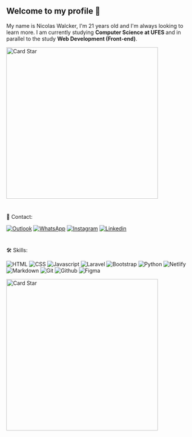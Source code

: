 <h2><strong>Welcome to my profile 👋</strong></h2>

<p align="left"> 
  My name is Nicolas Walcker, I'm 21 years old and I'm always looking to learn more. I am currently studying <strong> Computer Science at UFES </strong> and in parallel to the study <strong> Web Development (Front-end)</strong>. 
</p>

<img src="https://em.wattpad.com/5b5bca2509b172ea7e02713f3bdc4df680f6a7b5/68747470733a2f2f73332e616d617a6f6e6177732e636f6d2f776174747061642d6d656469612d736572766963652f53746f7279496d6167652f75645f514a412d764a73546e43413d3d2d3238313933303439342e313436343463656530623332376130353931373233323431393231392e676966" alt="Card Star" align="center" width="400px" min-width="300px">

#

<p align="left">
  📩 Contact:
</p>

<p align="left">
  <a href="mailto:walcker_@outlook.com">
  <img src="https://img.shields.io/badge/-Outlook-blue?style=for-the-badge&labelColor=blue&logo=microsoft-outlook&logoColor=white&link=walcker_@outlook.com" alt="Outlook"/></a>

  <a href="https://api.whatsapp.com/send?phone=+5527996224428&text=Hello!">
  <img src="https://img.shields.io/badge/-WhatsApp-25d366?style=for-the-badge&labelColor=25d366&logo=whatsapp&logoColor=white&link=https://api.whatsapp.com/send?phone=+5527996224428&text=Hello!" alt="WhatsApp"/></a>

  <a href="https://www.instagram.com/nicaaaaoo">
  <img src="https://img.shields.io/badge/-Instagram-DF0174?style=for-the-badge&labelColor=DF0174&logo=instagram&logoColor=white&link=https://www.instagram.com/nicaaaaoo" alt="Instagram"/></a>

  <a href="https://www.linkedin.com/in/nicolas-walcker/">
  <img src="https://img.shields.io/badge/-Linkedin-0A66C2?style=for-the-badge&labelColor=0A66C2&logo=Linkedin&logoColor=white&link=https://www.instagram.com/nicaaaaoo" alt="Linkedin"/></a>
</p>

#

<p align="left">
  🛠️ Skills:
</p>
<p align="left">
  <a>
    <img src="https://img.shields.io/badge/HTML5-2f3640?style=for-the-badge&labelColor=EA6127&logo=html5&logoColor=white" alt="HTML"/>
  </a>
  <a>
    <img src="https://img.shields.io/badge/CSS3-2f3640?style=for-the-badge&labelColor=0170BA&logo=css3&logoColor=white" alt="CSS"/>
  </a>
  <a>
    <img src="https://img.shields.io/badge/Javascript-2f3640?style=for-the-badge&labelColor=F7DF1E&logo=javascript&logoColor=2f3640" alt="Javascript"/>
  </a>
  <a>
    <img src="https://img.shields.io/badge/Laravel-2f3640?style=for-the-badge&labelColor=FF2D20&logo=laravel&logoColor=white" alt="Laravel"/>
  </a>
  <a>
    <img src="https://img.shields.io/badge/bootstrap-2f3640?style=for-the-badge&labelColor=563D7C&logo=bootstrap&logoColor=white" alt="Bootstrap"/>
  </a>
  <a>
    <img src="https://img.shields.io/badge/Python-2f3640?style=for-the-badge&labelColor=3776AB&logo=python&logoColor=white" alt="Python"/>
  </a>
  <a>
    <img src="https://img.shields.io/badge/Netlify-2f3640?style=for-the-badge&labelColor=00C7B7&logo=Netlify&logoColor=2f3640" alt="Netlify"/>
  </a>
  <a>
    <img src="https://img.shields.io/badge/markdown-2f3640?style=for-the-badge&labelColor=000000&logo=markdown&logoColor=white" alt="Markdown"/>
  </a>
  <a>
    <img src="https://img.shields.io/badge/git-2f3640?style=for-the-badge&labelColor=F05033&logo=git&logoColor=white" alt="Git"/>
  </a>
  <a>
    <img src="https://img.shields.io/badge/github-2f3640?style=for-the-badge&labelColor=000000&logo=github&logoColor=white" alt="Github"/>
  </a>
  <a>
    <img src="https://img.shields.io/badge/figma-2f3640?style=for-the-badge&labelColor=09CF84&logo=figma&logoColor=white" alt="Figma"/>
  </a>
</p>

<a href="https://github.com/nicolaswalcker"><img src="https://github-readme-stats.vercel.app/api/top-langs/?username=nicolaswalcker&hide=html&layout=compact&theme=onedark" alt="Card Star" align="center" width="400px" min-width="300px"></a>

<!-- Card de repositório -->
<!-- <img src="https://github-readme-stats.vercel.app/api/pin/?username=nicolaswalcker&repo=my-linktree&show_icons=true&theme=radical&title_color=8E2DE2&text_color=fff&icon_color=8E2DE2"> -->

<!-- Most used languages option 2
<img src="https://github-readme-stats.vercel.app/api/top-langs/?username=nicolaswalcker&theme=onedark&title_color=8E2DE2&text_color=fff"> -->
